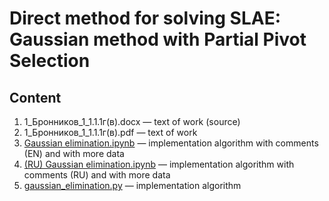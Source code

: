 # Direct method for solving SLAE: Gaussian method with Partial Pivot Selection

## Content
1. 1_Бронников_1_1.1.1г(в).docx — text of work (source)
1. 1_Бронников_1_1.1.1г(в).pdf — text of work
1. [Gaussian elimination.ipynb](./Gaussian%20elimination.ipynb) — implementation algorithm with comments (EN) and with more data
1. [(RU) Gaussian elimination.ipynb](./(RU)%20Gaussian%20elimination.ipynb) — implementation algorithm with comments (RU) and with more data
1. [gaussian_elimination.py](./gaussian_elimination.py) — implementation algorithm
